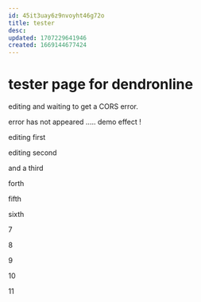 ```yaml
---
id: 45it3uay6z9nvoyht46g72o
title: tester
desc: 
updated: 1707229641946
created: 1669144677424
---
```

# tester page for dendronline

editing and waiting to get a CORS error.

error has not appeared ..... demo effect ! 

editing first

editing second

and a third 

forth

fifth

sixth

7

8

9

10

11
